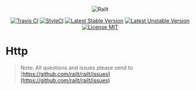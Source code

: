 <p align="center">
    <img src="https://railt.org/img/logo-dark.svg" alt="Railt" />
</p>

<p align="center">
    <a href="https://travis-ci.org/railt/http"><img src="https://travis-ci.org/railt/http.svg?branch=master" alt="Travis CI" /></a>
    <a href="https://styleci.io/repos/101227474?branch=master"><img src="https://styleci.io/repos/101227474/shield?b=master" alt="StyleCI" /></a>
    <a href="https://packagist.org/packages/railt/http"><img src="https://poser.pugx.org/railt/http/version" alt="Latest Stable Version"></a>
    <a href="https://packagist.org/packages/railt/http"><img src="https://poser.pugx.org/railt/http/v/unstable" alt="Latest Unstable Version"></a>
    <a href="https://raw.githubusercontent.com/railt/http/master/LICENSE"><img src="https://poser.pugx.org/railt/http/license" alt="License MIT"></a>
</p>

# Http

> Note: All questions and issues please send 
to [https://github.com/railt/railt/issues](https://github.com/railt/railt/issues)


